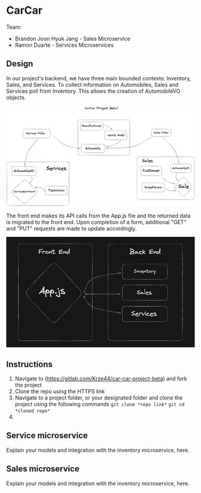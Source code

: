 # CarCar

Team:

* Brandon Joon Hyuk Jang - Sales Microservice
* Ramon Duarte - Services Microservices

## Design

In our project's backend, we have three main bounded contexts: Inventory, Sales, and Services. To collect information on Automobiles, Sales and Services poll from Inventory. This allows the creation of AutomobileVO objects.

![Excalidraw Drawing](ghi/app/public/ProjectBeta.png)

The front end makes its API calls from the App.js file and the returned data is migrated to the front end. Upon completion of a form, additional "GET" and "PUT" requests are made to update accordingly.

![Excalidraw Drawing](ghi/app/public/FrontEndBackEnd.png)

## Instructions

1. Navigate to (https://gitlab.com/Krze44/car-car-project-beta) and fork the project
2. Clone the repo using the HTTPS link
3. Navigate to a project folder, or your designated folder and clone the project using the following commands
    `git clone *repo link*`
    `git cd *cloned repo*`
4. 

## Service microservice

Explain your models and integration with the inventory
microservice, here.

## Sales microservice

Explain your models and integration with the inventory
microservice, here.
